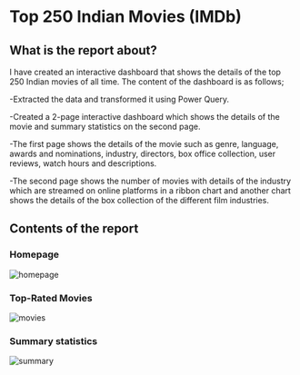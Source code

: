 # Top 250 Indian Movies (IMDb)

## What is the report about?
I have created an interactive dashboard that shows the details of the top 250 Indian movies of all time. The content of the dashboard is as follows;

-Extracted the data and transformed it using Power Query.

-Created a 2-page interactive dashboard which shows the details of the movie and summary statistics on the second page.

-The first page shows the details of the movie such as genre, language, awards and nominations, industry, directors, box office collection, user reviews, watch hours and descriptions.

-The second page shows the number of movies with details of the industry which are streamed on online platforms in a ribbon chart and another chart shows the details of the box collection of the different film industries.


## Contents of the report
### Homepage
![homepage](https://github.com/user-attachments/assets/44532bd9-126c-4b4e-bfc5-d7c5a8b7592b)

### Top-Rated Movies
![movies](https://github.com/user-attachments/assets/b6475a09-fb50-40ad-8c64-f711ab55e2e3)

### Summary statistics
![summary](https://github.com/user-attachments/assets/08702afd-1f20-4c76-bc19-5f21776a122b)
